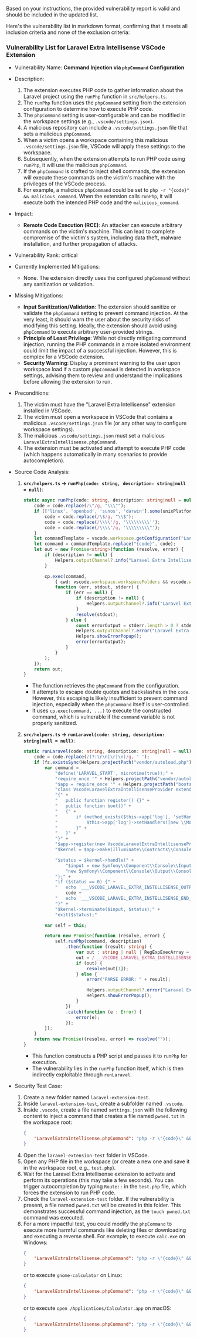Based on your instructions, the provided vulnerability report is valid and should be included in the updated list.

Here's the vulnerability list in markdown format, confirming that it meets all inclusion criteria and none of the exclusion criteria:

### Vulnerability List for Laravel Extra Intellisense VSCode Extension

* Vulnerability Name: **Command Injection via `phpCommand` Configuration**
* Description:
    1. The extension executes PHP code to gather information about the Laravel project using the `runPhp` function in `src/helpers.ts`.
    2. The `runPhp` function uses the `phpCommand` setting from the extension configuration to determine how to execute PHP code.
    3. The `phpCommand` setting is user-configurable and can be modified in the workspace settings (e.g., `.vscode/settings.json`).
    4. A malicious repository can include a `.vscode/settings.json` file that sets a malicious `phpCommand`.
    5. When a victim opens a workspace containing this malicious `.vscode/settings.json` file, VSCode will apply these settings to the workspace.
    6. Subsequently, when the extension attempts to run PHP code using `runPhp`, it will use the malicious `phpCommand`.
    7. If the `phpCommand` is crafted to inject shell commands, the extension will execute these commands on the victim's machine with the privileges of the VSCode process.
    8. For example, a malicious `phpCommand` could be set to `php -r "{code}" && malicious_command`. When the extension calls `runPhp`, it will execute both the intended PHP code and the `malicious_command`.
* Impact:
    * **Remote Code Execution (RCE)**: An attacker can execute arbitrary commands on the victim's machine. This can lead to complete compromise of the victim's system, including data theft, malware installation, and further propagation of attacks.
* Vulnerability Rank: critical
* Currently Implemented Mitigations:
    * None. The extension directly uses the configured `phpCommand` without any sanitization or validation.
* Missing Mitigations:
    * **Input Sanitization/Validation**: The extension should sanitize or validate the `phpCommand` setting to prevent command injection. At the very least, it should warn the user about the security risks of modifying this setting. Ideally, the extension should avoid using `phpCommand` to execute arbitrary user-provided strings.
    * **Principle of Least Privilege**:  While not directly mitigating command injection, running the PHP commands in a more isolated environment could limit the impact of a successful injection. However, this is complex for a VSCode extension.
    * **Security Warning**: Display a prominent warning to the user upon workspace load if a custom `phpCommand` is detected in workspace settings, advising them to review and understand the implications before allowing the extension to run.
* Preconditions:
    1. The victim must have the "Laravel Extra Intellisense" extension installed in VSCode.
    2. The victim must open a workspace in VSCode that contains a malicious `.vscode/settings.json` file (or any other way to configure workspace settings).
    3. The malicious `.vscode/settings.json` must set a malicious `LaravelExtraIntellisense.phpCommand`.
    4. The extension must be activated and attempt to execute PHP code (which happens automatically in many scenarios to provide autocompletion).
* Source Code Analysis:
    1. **`src/helpers.ts` -> `runPhp(code: string, description: string|null = null)`**:
        ```typescript
        static async runPhp(code: string, description: string|null = null) : Promise<string> {
            code = code.replace(/\"/g, "\\\"");
            if (['linux', 'openbsd', 'sunos', 'darwin'].some(unixPlatforms => os.platform().includes(unixPlatforms))) {
                code = code.replace(/\$/g, "\\$");
                code = code.replace(/\\\\'/g, '\\\\\\\\\'');
                code = code.replace(/\\\\"/g, '\\\\\\\\\"');
            }
            let commandTemplate = vscode.workspace.getConfiguration("LaravelExtraIntellisense").get<string>('phpCommand') ?? "php -r \"{code}\"";
            let command = commandTemplate.replace("{code}", code);
            let out = new Promise<string>(function (resolve, error) {
                if (description != null) {
                    Helpers.outputChannel?.info("Laravel Extra Intellisense command started: " + description);
                }

                cp.exec(command,
                    { cwd: vscode.workspace.workspaceFolders && vscode.workspace.workspaceFolders.length > 0 ? vscode.workspace.workspaceFolders[0].uri.fsPath : undefined },
                    function (err, stdout, stderr) {
                        if (err == null) {
                            if (description != null) {
                                Helpers.outputChannel?.info("Laravel Extra Intellisense Resolved: " + description);
                            }
                            resolve(stdout);
                        } else {
                            const errorOutput = stderr.length > 0 ? stderr : stdout;
                            Helpers.outputChannel?.error("Laravel Extra Intellisense Error:\n " + (description ?? '') + '\n\n' + errorOutput);
                            Helpers.showErrorPopup();
                            error(errorOutput);
                        }
                    }
                );
            });
            return out;
        }
        ```
        - The function retrieves the `phpCommand` from the configuration.
        - It attempts to escape double quotes and backslashes in the `code`. However, this escaping is likely insufficient to prevent command injection, especially when the `phpCommand` itself is user-controlled.
        - It uses `cp.exec(command, ...)` to execute the constructed command, which is vulnerable if the `command` variable is not properly sanitized.

    2. **`src/helpers.ts` -> `runLaravel(code: string, description: string|null = null)`**:
        ```typescript
        static runLaravel(code: string, description: string|null = null) : Promise<string> {
            code = code.replace(/(?:\r\n|\r|\n)/g, ' ');
            if (fs.existsSync(Helpers.projectPath("vendor/autoload.php")) && fs.existsSync(Helpers.projectPath("bootstrap/app.php"))) {
                var command =
                    "define('LARAVEL_START', microtime(true));" +
                    "require_once '" + Helpers.projectPath("vendor/autoload.php", true) + "';" +
                    "$app = require_once '" + Helpers.projectPath("bootstrap/app.php", true) + "';" +
                    "class VscodeLaravelExtraIntellisenseProvider extends \\Illuminate\\Support\\ServiceProvider" +
                    "{" +
                    "   public function register() {}" +
                    "	public function boot()" +
                    "	{" +
                    "       if (method_exists($this->app['log'], 'setHandlers')) {" +
                    "			$this->app['log']->setHandlers([new \\Monolog\\Handler\\ProcessHandler()]);" +
                    "		}" +
                    "	}" +
                    "}" +
                    "$app->register(new VscodeLaravelExtraIntellisenseProvider($app));" +
                    "$kernel = $app->make(Illuminate\\Contracts\\Console\\Kernel::class);" +

                    "$status = $kernel->handle(" +
                        "$input = new Symfony\\Component\\Console\\Input\\ArgvInput," +
                        "new Symfony\\Component\\Console\\Output\\ConsoleOutput" +
                    ");" +
                    "if ($status == 0) {" +
                    "	echo '___VSCODE_LARAVEL_EXTRA_INSTELLISENSE_OUTPUT___';" +
                        code +
                    "	echo '___VSCODE_LARAVEL_EXTRA_INSTELLISENSE_END_OUTPUT___';" +
                    "}" +
                    "$kernel->terminate($input, $status);" +
                    "exit($status);"

                var self = this;

                return new Promise(function (resolve, error) {
                    self.runPhp(command, description)
                        .then(function (result: string) {
                            var out : string | null | RegExpExecArray = result;
                            out = /___VSCODE_LARAVEL_EXTRA_INSTELLISENSE_OUTPUT___(.*)___VSCODE_LARAVEL_EXTRA_INSTELLISENSE_END_OUTPUT___/g.exec(out);
                            if (out) {
                                resolve(out[1]);
                            } else {
                                error("PARSE ERROR: " + result);

                                Helpers.outputChannel?.error("Laravel Extra Intellisense Parse Error:\n " + (description ?? '') + '\n\n' + result);
                                Helpers.showErrorPopup();
                            }
                        })
                        .catch(function (e : Error) {
                            error(e);
                        });
                });
            }
            return new Promise((resolve, error) => resolve(""));
        }
        ```
        - This function constructs a PHP script and passes it to `runPhp` for execution.
        - The vulnerability lies in the `runPhp` function itself, which is then indirectly exploitable through `runLaravel`.

* Security Test Case:
    1. Create a new folder named `laravel-extension-test`.
    2. Inside `laravel-extension-test`, create a subfolder named `.vscode`.
    3. Inside `.vscode`, create a file named `settings.json` with the following content to inject a command that creates a file named `pwned.txt` in the workspace root:
        ```json
        {
            "LaravelExtraIntellisense.phpCommand": "php -r \"{code}\" && touch pwned.txt"
        }
        ```
    4. Open the `laravel-extension-test` folder in VSCode.
    5. Open any PHP file in the workspace (or create a new one and save it in the workspace root, e.g., `test.php`).
    6. Wait for the Laravel Extra Intellisense extension to activate and perform its operations (this may take a few seconds). You can trigger autocompletion by typing `Route::` in the `test.php` file, which forces the extension to run PHP code.
    7. Check the `laravel-extension-test` folder. If the vulnerability is present, a file named `pwned.txt` will be created in this folder. This demonstrates successful command injection, as the `touch pwned.txt` command was executed.
    8. For a more impactful test, you could modify the `phpCommand` to execute more harmful commands like deleting files or downloading and executing a reverse shell. For example, to execute `calc.exe` on Windows:
        ```json
        {
            "LaravelExtraIntellisense.phpCommand": "php -r \"{code}\" && start calc.exe"
        }
        ```
        or to execute `gnome-calculator` on Linux:
        ```json
        {
            "LaravelExtraIntellisense.phpCommand": "php -r \"{code}\" && gnome-calculator"
        }
        ```
        or to execute `open /Applications/Calculator.app` on macOS:
        ```json
        {
            "LaravelExtraIntellisense.phpCommand": "php -r \"{code}\" && open /Applications/Calculator.app"
        }
